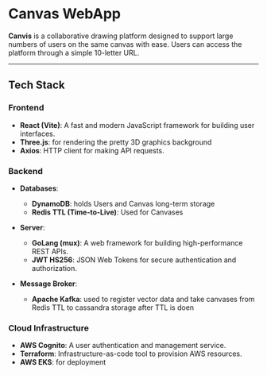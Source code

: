 # **Canvas WebApp**

**Canvis** is a collaborative drawing platform designed to support large numbers of users on the same canvas with ease. Users can access the platform through a simple 10-letter URL.

---

## **Tech Stack**

### **Frontend**
- **React (Vite)**: A fast and modern JavaScript framework for building user interfaces.
- **Three.js**: for rendering the pretty 3D graphics background 
- **Axios**: HTTP client for making API requests.

### **Backend**
- **Databases**:
  - **DynamoDB**: holds Users and Canvas long-term storage 
  - **Redis TTL (Time-to-Live)**: Used for Canvases

- **Server**:
  - **GoLang (mux)**: A web framework for building high-performance REST APIs.
  - **JWT HS256**: JSON Web Tokens for secure authentication and authorization.

- **Message Broker**:
  - **Apache Kafka**: used to register vector data and take canvases from Redis TTL to cassandra storage after TTL is doen 

### **Cloud Infrastructure**
- **AWS Cognito**: A user authentication and management service.
- **Terraform**: Infrastructure-as-code tool to provision AWS resources.
- **AWS EKS**: for deployment 
